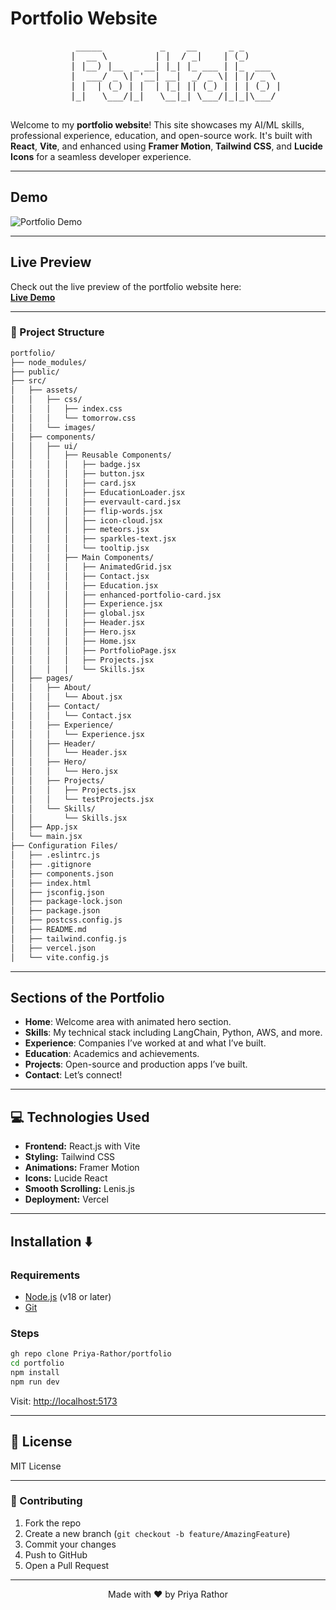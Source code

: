 # Portfolio Website
<div align="center">
  <pre>
    _____           _    __      _ _       
   |  __ \         | |  / _|    | (_)      
   | |__) |__  _ __| |_| |_ ___ | |_  ___  
   |  ___/ _ \| '__| __|  _/ _ \| | |/ _ \ 
   | |  | (_) | |  | |_| || (_) | | | (_) |
   |_|   \___/|_|   \__|_| \___/|_|_|\___/ 
  </pre>
</div>

 
Welcome to my **portfolio website**! This site showcases my AI/ML skills, professional experience, education, and open-source work. It's built with **React**, **Vite**, and enhanced using **Framer Motion**, **Tailwind CSS**, and **Lucide Icons** for a seamless developer experience.

---

## Demo

![Portfolio Demo](https://i.postimg.cc/281W18HR/Screenshot-2025-07-02-150144.png)

---

## Live Preview

Check out the live preview of the portfolio website here:  
[**Live Demo**](https://priyarathorportfolio.vercel.app/)

---

### 🎯 Project Structure
```bash
portfolio/
├── node_modules/
├── public/
├── src/
│   ├── assets/
│   │   ├── css/
│   │   │   ├── index.css
│   │   │   └── tomorrow.css
│   │   └── images/
│   ├── components/
│   │   ├── ui/
│   │   │   ├── Reusable Components/
│   │   │   │   ├── badge.jsx
│   │   │   │   ├── button.jsx
│   │   │   │   ├── card.jsx
│   │   │   │   ├── EducationLoader.jsx
│   │   │   │   ├── evervault-card.jsx
│   │   │   │   ├── flip-words.jsx
│   │   │   │   ├── icon-cloud.jsx
│   │   │   │   ├── meteors.jsx
│   │   │   │   ├── sparkles-text.jsx
│   │   │   │   └── tooltip.jsx
│   │   │   ├── Main Components/
│   │   │   │   ├── AnimatedGrid.jsx
│   │   │   │   ├── Contact.jsx
│   │   │   │   ├── Education.jsx
│   │   │   │   ├── enhanced-portfolio-card.jsx
│   │   │   │   ├── Experience.jsx
│   │   │   │   ├── global.jsx
│   │   │   │   ├── Header.jsx
│   │   │   │   ├── Hero.jsx
│   │   │   │   ├── Home.jsx
│   │   │   │   ├── PortfolioPage.jsx
│   │   │   │   ├── Projects.jsx
│   │   │   │   └── Skills.jsx
│   ├── pages/
│   │   ├── About/
│   │   │   └── About.jsx
│   │   ├── Contact/
│   │   │   └── Contact.jsx
│   │   ├── Experience/
│   │   │   └── Experience.jsx
│   │   ├── Header/
│   │   │   └── Header.jsx
│   │   ├── Hero/
│   │   │   └── Hero.jsx
│   │   ├── Projects/
│   │   │   ├── Projects.jsx
│   │   │   └── testProjects.jsx
│   │   └── Skills/
│   │       └── Skills.jsx
│   ├── App.jsx
│   └── main.jsx
├── Configuration Files/
│   ├── .eslintrc.js
│   ├── .gitignore
│   ├── components.json
│   ├── index.html
│   ├── jsconfig.json
│   ├── package-lock.json
│   ├── package.json
│   ├── postcss.config.js
│   ├── README.md
│   ├── tailwind.config.js
│   ├── vercel.json
│   └── vite.config.js
```

---

## Sections of the Portfolio

- **Home**: Welcome area with animated hero section.
- **Skills**: My technical stack including LangChain, Python, AWS, and more.
- **Experience**: Companies I’ve worked at and what I’ve built.
- **Education**: Academics and achievements.
- **Projects**: Open-source and production apps I’ve built.
- **Contact**: Let’s connect!

---

## 💻 Technologies Used
- **Frontend:** React.js with Vite
- **Styling:** Tailwind CSS
- **Animations:** Framer Motion
- **Icons:** Lucide React
- **Smooth Scrolling:** Lenis.js
- **Deployment:** Vercel

---

## Installation ⬇️

### Requirements
- [Node.js](https://nodejs.org/) (v18 or later)
- [Git](https://git-scm.com/)

### Steps
```bash
gh repo clone Priya-Rathor/portfolio
cd portfolio
npm install
npm run dev
```
Visit: [http://localhost:5173](http://localhost:5173)

---

## 📝 License
MIT License

---

### 🤝 Contributing

1. Fork the repo
2. Create a new branch (`git checkout -b feature/AmazingFeature`)
3. Commit your changes
4. Push to GitHub
5. Open a Pull Request

---

<div align="center"> Made with ❤️ by Priya Rathor </div>
